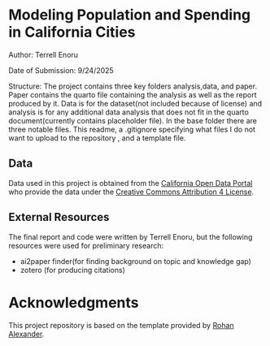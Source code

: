 # Modeling Population and Spending in California Cities
Author: Terrell Enoru

Date of Submission: 9/24/2025

Structure: The project contains three key folders analysis,data, and paper. Paper contains the quarto file containing the analysis as well as the report produced by it. Data is for the dataset(not included because of license) and analysis is for any additional data analysis that does not fit in the quarto document(currently contains placeholder file). In the base folder there are three notable files. This readme, a .gitignore specifying what files I do not want to upload to the repository , and a template file.

## Data 

Data used in this project is obtained from the [California Open Data Portal](https://data.ca.gov/dataset/city-expenditures-per-capita) who provide the data under the [Creative Commons Attribution 4 License](https://creativecommons.org/licenses/by/4.0/legalcode).

## External Resources

The final report and code were written by Terrell Enoru, but the following resources were used for preliminary research:

* ai2paper finder(for finding background on topic and knowledge gap)
* zotero (for producing citations)

# Acknowledgments

This project repository is based on the template provided by [Rohan Alexander](https://github.com/RohanAlexander/starter_folder/tree/main).
